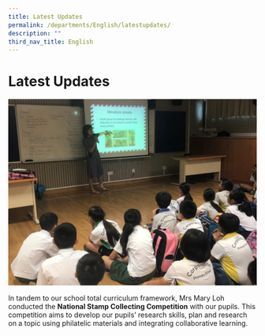 ```yaml
---
title: Latest Updates
permalink: /departments/English/latestupdates/
description: ""
third_nav_title: English
---
```


Latest Updates
==============

![](/images/kids.jpeg)

In tandem to our school total curriculum framework, Mrs Mary Loh conducted the **National Stamp Collecting Competition** with our pupils. This competition aims to develop our pupils’ research skills, plan and research on a topic using philatelic materials and integrating collaborative learning.